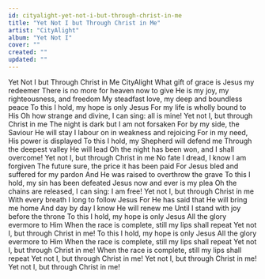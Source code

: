```yaml
---
id: cityalight-yet-not-i-but-through-christ-in-me
title: "Yet Not I but Through Christ in Me"
artist: "CityAlight"
album: "Yet Not I"
cover: ""
created: ""
updated: ""
---
```


Yet Not I but Through Christ in Me
CityAlight
What gift of grace is Jesus my redeemer
There is no more for heaven now to give
He is my joy, my righteousness, and freedom
My steadfast love, my deep and boundless peace
To this I hold, my hope is only Jesus
For my life is wholly bound to His
Oh how strange and divine, I can sing: all is mine!
Yet not I, but through Christ in me
The night is dark but I am not forsaken
For by my side, the Saviour He will stay
I labour on in weakness and rejoicing
For in my need, His power is displayed
To this I hold, my Shepherd will defend me
Through the deepest valley He will lead
Oh the night has been won, and I shall overcome!
Yet not I, but through Christ in me
No fate I dread, I know I am forgiven
The future sure, the price it has been paid
For Jesus bled and suffered for my pardon
And He was raised to overthrow the grave
To this I hold, my sin has been defeated
Jesus now and ever is my plea
Oh the chains are released, I can sing: I am free!
Yet not I, but through Christ in me
With every breath I long to follow Jesus
For He has said that He will bring me home
And day by day I know He will renew me
Until I stand with joy before the throne
To this I hold, my hope is only Jesus
All the glory evermore to Him
When the race is complete, still my lips shall repeat
Yet not I, but through Christ in me!
To this I hold, my hope is only Jesus
All the glory evermore to Him
When the race is complete, still my lips shall repeat
Yet not I, but through Christ in me!
When the race is complete, still my lips shall repeat
Yet not I, but through Christ in me!
Yet not I, but through Christ in me!
Yet not I, but through Christ in me!